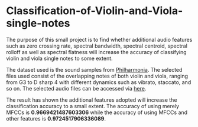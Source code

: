 # Classification-of-Violin-and-Viola-single-notes

The purpose of this small project is to find whether additional audio features such as zero crossing rate, spectral bandwidth, spectral centroid, spectral rolloff as well as spectral flatness will increase the accuracy of classifying violin and viola single notes to some extent. 

The dataset used is the sound samples from [Philharmonia](https://philharmonia.co.uk/resources/sound-samples/). The selected files used consist of the overlapping notes of both violin and viola, ranging from G3 to D sharp 4 with different dynamics such as vibrato, staccato, and so on. The selected audio files can be accessed via [here](https://drive.google.com/drive/folders/1RHzjLUj4yVSEXTNVCpCcgJW5w00lX1G4?usp=sharing).

The result has shown the additional features adopted will increase the classification accuracy to a small extent. The accuracy of using merely MFCCs is <strong>0.9669421487603306</strong> while the accuracy of using MFCCs and other features is <strong>0.9724517906336089</strong>.
